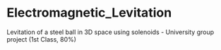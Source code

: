 # Electromagnetic_Levitation
Levitation of a steel ball in 3D space using solenoids - University group project (1st Class, 80%)
